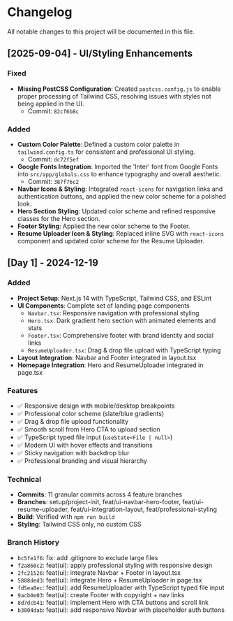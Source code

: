 # Changelog

All notable changes to this project will be documented in this file.

## [2025-09-04] - UI/Styling Enhancements

### Fixed
- **Missing PostCSS Configuration**: Created `postcss.config.js` to enable proper processing of Tailwind CSS, resolving issues with styles not being applied in the UI.
  - Commit: `82cf6b8c`

### Added
- **Custom Color Palette**: Defined a custom color palette in `tailwind.config.ts` for consistent and professional UI styling.
  - Commit: `dc72f5ef`
- **Google Fonts Integration**: Imported the 'Inter' font from Google Fonts into `src/app/globals.css` to enhance typography and overall aesthetic.
  - Commit: `387f76c2`
- **Navbar Icons & Styling**: Integrated `react-icons` for navigation links and authentication buttons, and applied the new color scheme for a polished look.
- **Hero Section Styling**: Updated color scheme and refined responsive classes for the Hero section.
- **Footer Styling**: Applied the new color scheme to the Footer.
- **Resume Uploader Icon & Styling**: Replaced inline SVG with `react-icons` component and updated color scheme for the Resume Uploader.

## [Day 1] - 2024-12-19

### Added
- **Project Setup**: Next.js 14 with TypeScript, Tailwind CSS, and ESLint
- **UI Components**: Complete set of landing page components
  - `Navbar.tsx`: Responsive navigation with professional styling
  - `Hero.tsx`: Dark gradient hero section with animated elements and stats
  - `Footer.tsx`: Comprehensive footer with brand identity and social links
  - `ResumeUploader.tsx`: Drag & drop file upload with TypeScript typing
- **Layout Integration**: Navbar and Footer integrated in layout.tsx
- **Homepage Integration**: Hero and ResumeUploader integrated in page.tsx

### Features
- ✅ Responsive design with mobile/desktop breakpoints
- ✅ Professional color scheme (slate/blue gradients)
- ✅ Drag & drop file upload functionality
- ✅ Smooth scroll from Hero CTA to upload section
- ✅ TypeScript typed file input (`useState<File | null>`)
- ✅ Modern UI with hover effects and transitions
- ✅ Sticky navigation with backdrop blur
- ✅ Professional branding and visual hierarchy

### Technical
- **Commits**: 11 granular commits across 4 feature branches
- **Branches**: setup/project-init, feat/ui-navbar-hero-footer, feat/ui-resume-uploader, feat/ui-integration-layout, feat/professional-styling
- **Build**: Verified with `npm run build`
- **Styling**: Tailwind CSS only, no custom CSS

### Branch History
- `bc5fe1f6`: fix: add .gitignore to exclude large files
- `f2a860c2`: feat(ui): apply professional styling with responsive design
- `2fc21526`: feat(ui): integrate Navbar + Footer in layout.tsx
- `5888ded3`: feat(ui): integrate Hero + ResumeUploader in page.tsx
- `fd5ea8ec`: feat(ui): add ResumeUploader with TypeScript typed file input
- `9acb0e03`: feat(ui): create Footer with copyright + nav links
- `8d7dcb41`: feat(ui): implement Hero with CTA buttons and scroll link
- `b3004dab`: feat(ui): add responsive Navbar with placeholder auth buttons